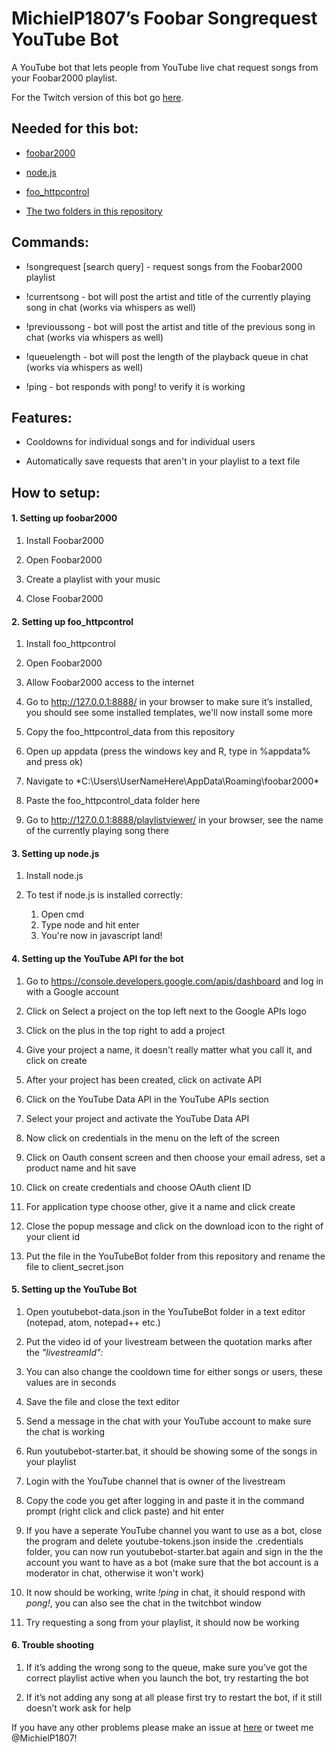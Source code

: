 ﻿# MichielP1807’s Foobar Songrequest YouTube Bot
A YouTube bot that lets people from YouTube live chat request songs from your Foobar2000 playlist.

For the Twitch version of this bot go [here](https://github.com/MichielP1807/FoobarSongrequestTwitchBot).

## Needed for this bot:

* [foobar2000](http://www.foobar2000.org/download "Download foobar2000")

* [node.js](https://nodejs.org/ "Download node.js")
  
* [foo_httpcontrol](https://www.dropbox.com/s/uglqfqwbtzl7xio/foobarCon_0.97.28-fc.exe?dl=1 "Download foo_httpcontrol")
  
* [The two folders in this repository](https://github.com/MichielP1807/FoobarSongrequestYouTubeBot/archive/master.zip "Download this repository")

## Commands:

* !songrequest [search query] - request songs from the Foobar2000 playlist

* !currentsong - bot will post the artist and title of the currently playing song in chat (works via whispers as well)

* !previoussong - bot will post the artist and title of the previous song in chat (works via whispers as well)

* !queuelength - bot will post the length of the playback queue in chat (works via whispers as well)

* !ping - bot responds with pong! to verify it is working

## Features:

* Cooldowns for individual songs and for individual users

* Automatically save requests that aren't in your playlist to a text file

## How to setup: 

####  1. Setting up foobar2000
  
1.	Install Foobar2000
  
2.	Open Foobar2000
  
3.	Create a playlist with your music
  
4.	Close Foobar2000
  
####  2. Setting up foo_httpcontrol
  
1.	Install foo_httpcontrol
  
2.	Open Foobar2000
  
3.	Allow Foobar2000 access to the internet
  
4.	Go to http://127.0.0.1:8888/ in your browser to make sure it’s installed, you should see some installed templates, we'll now install some more
 
5.  Copy the foo_httpcontrol_data from this repository
  
6.	Open up appdata (press the windows key and R, type in %appdata% and press ok)
  
7.	Navigate to *C:\Users\UserNameHere\AppData\Roaming\foobar2000\*

8.  Paste the foo_httpcontrol_data folder here
  
9.	Go to http://127.0.0.1:8888/playlistviewer/ in your browser, see the name of the currently playing song there
  
####  3. Setting up node.js
  
1.	Install node.js
  
2.	To test if node.js is installed correctly:
    1. Open cmd
    2. Type node and hit enter
    3. You're now in javascript land!
  
####  4. Setting up the YouTube API for the bot
  
1.	Go to https://console.developers.google.com/apis/dashboard and log in with a Google account
  
2.	Click on Select a project on the top left next to the Google APIs logo
  
3.	Click on the plus in the top right to add a project
  
4.	Give your project a name, it doesn't really matter what you call it, and click on create
  
5.	After your project has been created, click on activate API
  
6.	Click on the YouTube Data API in the YouTube APIs section
  
7.	Select your project and activate the YouTube Data API
 
8.	Now click on credentials in the menu on the left of the screen
  
9.	Click on Oauth consent screen and then choose your email adress, set a product name and hit save
  
10.	Click on create credentials and choose OAuth client ID
  
11.	For application type choose other, give it a name and click create
  
12.	Close the popup message and click on the download icon to the right of your client id

13.	Put the file in the YouTubeBot folder from this repository and rename the file to client_secret.json
  
####  5. Setting up the YouTube Bot
  
1.	Open youtubebot-data.json in the YouTubeBot folder in a text editor (notepad, atom, notepad++ etc.)
  
2.	Put the video id of your livestream between the quotation marks after the *"livestreamId":*

3.	You can also change the cooldown time for either songs or users, these values are in seconds

4.	Save the file and close the text editor
  
5.	Send a message in the chat with your YouTube account to make sure the chat is working
  
6.	Run youtubebot-starter.bat, it should be showing some of the songs in your playlist
  
7.	Login with the YouTube channel that is owner of the livestream
  
8.	Copy the code you get after logging in and paste it in the command prompt (right click and click paste) and hit enter
  
9.  If you have a seperate YouTube channel you want to use as a bot, close the program and delete youtube-tokens.json inside the .credentials folder, you can now run youtubebot-starter.bat again and sign in the the account you want to have as a bot (make sure that the bot account is a moderator in chat, otherwise it won't work)
  
10.	It now should be working, write *!ping* in chat, it should respond with *pong!*, you can also see the chat in the twitchbot window

11.	Try requesting a song from your playlist, it should now be working
  
####  6. Trouble shooting
  
1.	If it’s adding the wrong song to the queue, make sure you’ve got the correct playlist active when you launch the bot, try restarting the bot
  
2.	If it’s not adding any song at all please first try to restart the bot, if it still doesn’t work ask for help

If you have any other problems please make an issue at [here](https://github.com/MichielP1807/FoobarSongrequestYouTubeBot/issues/new "New GitHub Issue") or tweet me @MichielP1807!
